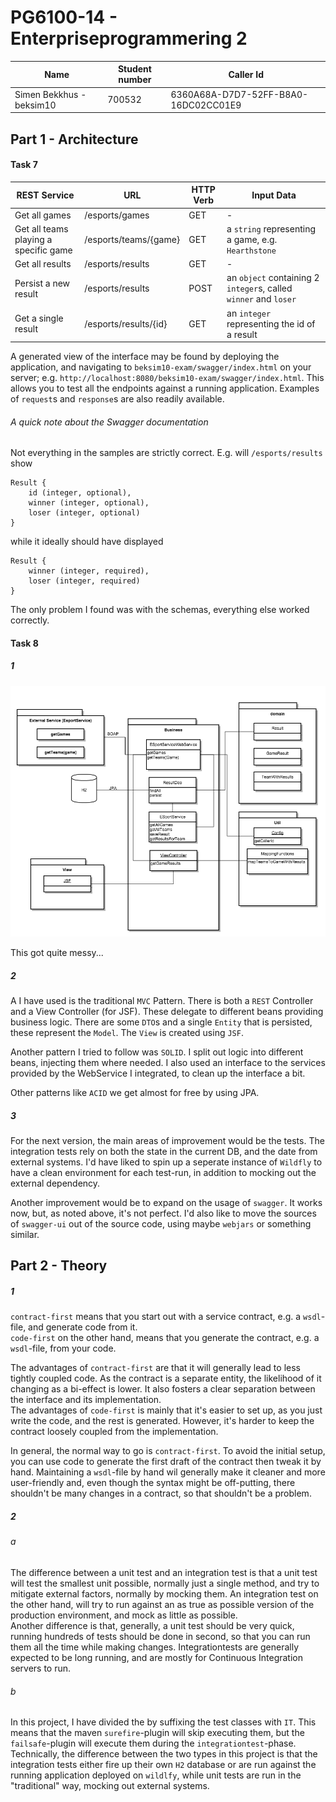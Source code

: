 # PG6100-14 - Enterpriseprogrammering 2
|Name                    |Student number|Caller Id                           |
| ---------------------- |------------- |----------------------------------- |
|Simen Bekkhus - beksim10|700532        |6360A68A-D7D7-52FF-B8A0-16DC02CC01E9|
## Part 1 - Architecture
#### Task 7
|REST Service                         |URL                  |HTTP Verb|Input Data                                                       |
| ----------------------------------- | ------------------- |-------- | --------------------------------------------------------------- |
|Get all games                        |/esports/games       |GET      |-                                                                |
|Get all teams playing a specific game|/esports/teams/{game}|GET      |a `string` representing a game, e.g. `Hearthstone`               |
|Get all results                      |/esports/results     |GET      |-                                                                |
|Persist a new result                 |/esports/results     |POST     |an `object` containing 2 `integer`s, called `winner` and `loser` |
|Get a single result                  |/esports/results/{id}|GET      |an `integer` representing the id of a result                     |
A generated view of the interface may be found by deploying the application, and navigating to `beksim10-exam/swagger/index.html` on your server; e.g. `http://localhost:8080/beksim10-exam/swagger/index.html`. This allows you to test all the endpoints against a running application. Examples of `request`s and `response`s are also readily available.
######  A quick note about the Swagger documentation
Not everything in the samples are strictly correct. E.g. will `/esports/results` show
```
Result {
    id (integer, optional),
    winner (integer, optional),
    loser (integer, optional)
}
```
while it ideally should have displayed
```
Result {
    winner (integer, required),
    loser (integer, required)
}
```
The only problem I found was with the schemas, everything else worked correctly.
#### Task 8
##### 1
![Sketch of the architecture](architecture.png)

This got quite messy...
##### 2
A I have used is the traditional `MVC` Pattern. There is both a `REST` Controller and a View Controller (for JSF). These delegate to different beans providing business logic. There are some `DTO`s and a single `Entity` that is persisted, these represent the `Model`. The `View` is created using `JSF`.

Another pattern I tried to follow was `SOLID`. I split out logic into different beans, injecting them where needed. I also used an interface to the services provided by the WebService I integrated, to clean up the interface a bit.

Other patterns like `ACID` we get almost for free by using JPA.
##### 3
For the next version, the main areas of improvement would be the tests. The integration tests rely on both the state in the current DB, and the date from external systems. I'd have liked to spin up a seperate instance of `Wildfly` to have a clean environment for each test-run, in addition to mocking out the external dependency.

Another improvement would be to expand on the usage of `swagger`. It works now, but, as noted above, it's not perfect. I'd also like to move the sources of `swagger-ui` out of the source code, using maybe `webjars` or something similar.
## Part 2 - Theory
##### 1
`contract-first` means that you start out with a service contract, e.g. a `wsdl`-file, and generate code from it.  
`code-first` on the other hand, means that you generate the contract, e.g. a `wsdl`-file, from your code.

The advantages of `contract-first` are that it will generally lead to less tightly coupled code. As the contract is a separate entity, the likelihood of it changing as a bi-effect is lower. It also fosters a clear separation between the interface and its implementation.  
The advantages of `code-first` is mainly that it's easier to set up, as you just write the code, and the rest is generated. However, it's harder to keep the contract loosely coupled from the implementation.

In general, the normal way to go is `contract-first`. To avoid the initial setup, you can use code to generate the first draft of the contract then tweak it by hand. Maintaining a `wsdl`-file by hand wil generally make it cleaner and more user-friendly and, even though the syntax might be off-putting, there shouldn't be many changes in a contract, so that shouldn't be a problem.
##### 2
###### a
The difference between a unit test and an integration test is that a unit test will test the smallest unit possible, normally just a single method, and try to mitigate external factors, normally by mocking them. An integration test on the other hand, will try to run against an as true as possible version of the production environment, and mock as little as possible.  
Another difference is that, generally, a unit test should be very quick, running hundreds of tests should be done in second, so that you can run them all the time while making changes. Integrationtests are generally expected to be long running, and  are mostly for Continuous Integration servers to run.
###### b
In this project, I have divided the by suffixing the test classes with `IT`. This means that the maven `surefire`-plugin will skip executing them, but the `failsafe`-plugin will execute them during the `integrationtest`-phase.  
Technically, the difference between the two types in this project is that the integration tests either fire up their own `H2` database or are run against the running application deployed on `wildlfy`, while unit tests are run in the "traditional" way, mocking out external systems.
